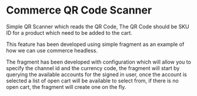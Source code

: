 # Commerce QR Code Scanner

Simple QR Scanner which reads the QR Code, The QR Code should be SKU ID for a product which need to be added to the cart.

This feature has been developed using simple fragment as an example of how we can use commerce headless.

The fragment has been developed with configuration which will allow you to specify the channel id and the currency code, the fragment will start by querying the available accounts for the signed in user, once the account is selected a list of open cart will be available to select from, if there is no open cart, the fragment will create one on the fly.
